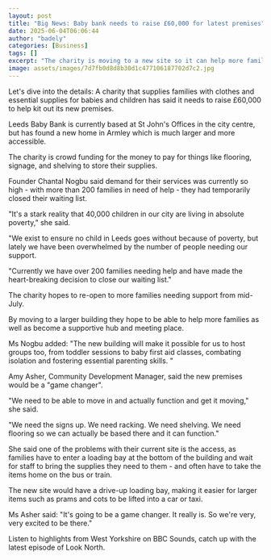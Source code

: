 ```yaml
---
layout: post
title: "Big News: Baby bank needs to raise £60,000 for latest premises"
date: 2025-06-04T06:06:44
author: "badely"
categories: [Business]
tags: []
excerpt: "The charity is moving to a new site so it can help more families in need with essential supplies."
image: assets/images/7d7fb0d8d8b30d1c477106187702d7c2.jpg
---
```


Let's dive into the details: A charity that supplies families with clothes and essential supplies for babies and children has said it needs to raise £60,000 to help kit out its new premises. 

Leeds Baby Bank is currently based at St John's Offices in the city centre, but has found a new home in Armley which is much larger and more accessible. 

The charity is crowd funding for the money to pay for things like flooring, signage, and shelving to store their supplies. 

Founder Chantal Nogbu said demand for their services was currently so high - with more than 200 families in need of help - they had temporarily closed their waiting list. 

"It's a stark reality that 40,000 children in our city are living in absolute poverty," she said.

"We exist to ensure no child in Leeds goes without because of poverty, but lately we have been overwhelmed by the number of people needing our support. 

"Currently we have over 200 families needing help and have made the heart-breaking decision to close our waiting list."

The charity hopes to re-open to more families needing support from mid-July.

By moving to a larger building they hope to be able to help more families as well as become a supportive hub and meeting place. 

Ms Nogbu added: "The new building will make it possible for us to host groups too, from toddler sessions to baby first aid classes, combating isolation and fostering essential parenting skills. "

Amy Asher, Community Development Manager, said the new premises would be a "game changer". 

"We need to be able to move in and actually function and get it moving," she said.

"We need the signs up. We need racking. We need shelving. We need flooring so we can actually be based there and it can function."

She said one of the problems with their current site is the access, as families have to enter a loading bay at the bottom of the building and wait for staff to bring the supplies they need to them - and often have to take the items home on the bus or train. 

The new site would have a drive-up loading bay, making it easier for larger items such as prams and cots to be lifted into a car or taxi. 

Ms Asher said: "It's going to be a game changer. It really is. So we're very, very excited to be there."

Listen to highlights from West Yorkshire on BBC Sounds, catch up with the latest episode of Look North.

